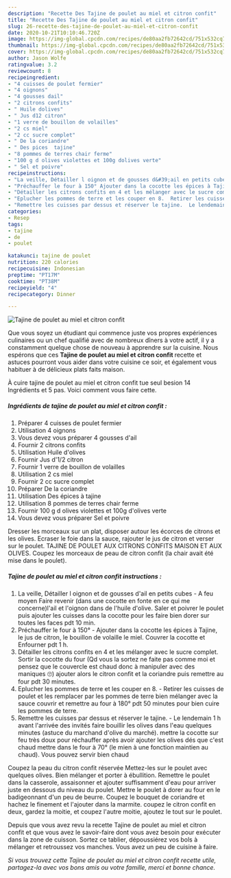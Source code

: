 ```yaml
---
description: "Recette Des Tajine de poulet au miel et citron confit"
title: "Recette Des Tajine de poulet au miel et citron confit"
slug: 26-recette-des-tajine-de-poulet-au-miel-et-citron-confit
date: 2020-10-21T10:10:46.720Z
image: https://img-global.cpcdn.com/recipes/de80aa2fb72642cd/751x532cq70/tajine-de-poulet-au-miel-et-citron-confit-photo-principale-de-la-recette.jpg
thumbnail: https://img-global.cpcdn.com/recipes/de80aa2fb72642cd/751x532cq70/tajine-de-poulet-au-miel-et-citron-confit-photo-principale-de-la-recette.jpg
cover: https://img-global.cpcdn.com/recipes/de80aa2fb72642cd/751x532cq70/tajine-de-poulet-au-miel-et-citron-confit-photo-principale-de-la-recette.jpg
author: Jason Wolfe
ratingvalue: 3.2
reviewcount: 8
recipeingredient:
- "4 cuisses de poulet fermier"
- "4 oignons"
- "4 gousses dail"
- "2 citrons confits"
- " Huile dolives"
- " Jus d12 citron"
- "1 verre de bouillon de volailles"
- "2 cs miel"
- "2 cc sucre complet"
- " De la coriandre"
- " Des pices  tajine"
- "8 pommes de terres chair ferme"
- "100 g d olives violettes et 100g dolives verte"
- " Sel et poivre"
recipeinstructions:
- "La veille, Détailler l oignon et de gousses d&#39;ail en petits cubes A feu moyen Faire revenir (dans une cocotte en fonte en ce qui me concerne)l&#39;ail et l&#39;oignon dans de l&#39;huile d&#39;olive. Saler et poivrer le poulet puis ajouter les cuisses dans la cocotte pour les faire bien dorer sur toutes les faces pdt 10 min."
- "Préchauffer le four à 150° Ajouter dans la cocotte les épices à Tajine, le jus de citron, le bouillon de volaille le miel. Couvrer la cocotte et Enfourner pdt 1 h."
- "Détailler les citrons confits en 4 et les mélanger avec le sucre complet. Sortir la cocotte du four (Qd vous la sortez ne faite pas comme moi et pensez que le couvercle est chaud donc à manipuler avec des maniques 🙄) ajouter alors le citron confit et la coriandre puis remettre au four pdt 30 minutes."
- "Eplucher les pommes de terre et les couper en 8.  Retirer les cuisses de poulet et les remplacer par les pommes de terre bien mélanger avec la sauce couvrir et remettre au four à 180° pdt 50 minutes pour bien cuire les pommes de terre."
- "Remettre les cuisses par dessus et réserver le tajine.  Le lendemain 1 h avant l&#39;arrivée des invités faire bouillir les olives dans l&#39;eau quelques minutes (astuce du marchand d&#39;olive du marché). mettre la cocotte sur feu très doux pour réchauffer après avoir ajouter les olives dés que c&#39;est chaud mettre dans le four à 70° (le mien à une fonction maintien au chaud). Vous pouvez servir bien chaud"
categories:
- Resep
tags:
- tajine
- de
- poulet

katakunci: tajine de poulet 
nutrition: 220 calories
recipecuisine: Indonesian
preptime: "PT17M"
cooktime: "PT38M"
recipeyield: "4"
recipecategory: Dinner

---
```



![Tajine de poulet au miel et citron confit](https://img-global.cpcdn.com/recipes/de80aa2fb72642cd/751x532cq70/tajine-de-poulet-au-miel-et-citron-confit-photo-principale-de-la-recette.jpg)

Que vous soyez un étudiant qui commence juste vos propres expériences culinaires ou un chef qualifié avec de nombreux dîners à votre actif, il y a constamment quelque chose de nouveau à apprendre sur la cuisine. Nous espérons que ces <strong> Tajine de poulet au miel et citron confit </strong> recette et astuces pourront vous aider dans votre cuisine ce soir, et également vous habituer à de délicieux plats faits maison.

<!--inarticleads1-->

À cuire tajine de poulet au miel et citron confit tue seul besion 14 Ingrédients et 5 pas. Voici comment vous faire cette.

##### Ingrédients de tajine de poulet au miel et citron confit :

1. Préparer 4 cuisses de poulet fermier
1. Utilisation 4 oignons
1. Vous devez vous préparer 4 gousses d&#39;ail
1. Fournir 2 citrons confits
1. Utilisation  Huile d&#39;olives
1. Fournir  Jus d&#39;1/2 citron
1. Fournir 1 verre de bouillon de volailles
1. Utilisation 2 cs miel
1. Fournir 2 cc sucre complet
1. Préparer  De la coriandre
1. Utilisation  Des épices à tajine
1. Utilisation 8 pommes de terres chair ferme
1. Fournir 100 g d olives violettes et 100g d&#39;olives verte
1. Vous devez vous préparer  Sel et poivre


Dresser les morceaux sur un plat, disposer autour les écorces de citrons et les olives. Ecraser le foie dans la sauce, rajouter le jus de citron et verser sur le poulet. TAJINE DE POULET AUX CITRONS CONFITS MAISON ET AUX OLIVES. Coupez les morceaux de peau de citron confit (la chair avait été mise dans le poulet). 

<!--inarticleads2-->

##### Tajine de poulet au miel et citron confit instructions :

1. La veille, Détailler l oignon et de gousses d&#39;ail en petits cubes - A feu moyen Faire revenir (dans une cocotte en fonte en ce qui me concerne)l&#39;ail et l&#39;oignon dans de l&#39;huile d&#39;olive. Saler et poivrer le poulet puis ajouter les cuisses dans la cocotte pour les faire bien dorer sur toutes les faces pdt 10 min.
1. Préchauffer le four à 150° - Ajouter dans la cocotte les épices à Tajine, le jus de citron, le bouillon de volaille le miel. Couvrer la cocotte et Enfourner pdt 1 h.
1. Détailler les citrons confits en 4 et les mélanger avec le sucre complet. Sortir la cocotte du four (Qd vous la sortez ne faite pas comme moi et pensez que le couvercle est chaud donc à manipuler avec des maniques 🙄) ajouter alors le citron confit et la coriandre puis remettre au four pdt 30 minutes.
1. Eplucher les pommes de terre et les couper en 8.  - Retirer les cuisses de poulet et les remplacer par les pommes de terre bien mélanger avec la sauce couvrir et remettre au four à 180° pdt 50 minutes pour bien cuire les pommes de terre.
1. Remettre les cuisses par dessus et réserver le tajine.  - Le lendemain 1 h avant l&#39;arrivée des invités faire bouillir les olives dans l&#39;eau quelques minutes (astuce du marchand d&#39;olive du marché). mettre la cocotte sur feu très doux pour réchauffer après avoir ajouter les olives dés que c&#39;est chaud mettre dans le four à 70° (le mien à une fonction maintien au chaud). Vous pouvez servir bien chaud


Coupez la peau du citron confit réservée Mettez-les sur le poulet avec quelques olives. Bien mélanger et porter à ébullition. Remettre le poulet dans la casserole, assaisonner et ajouter suffisamment d&#39;eau pour arriver juste en dessous du niveau du poulet. Mettre le poulet à dorer au four en le badigeonnant d&#39;un peu de beurre. Coupez le bouquet de coriandre et hachez le finement et l&#39;ajouter dans la marmite. coupez le citron confit en deux, gardez la moitie, et coupez l&#39;autre moitie, ajoutez le tout sur le poulet. 

<!--inarticleads1-->

<p>
Depuis que vous avez revu la recette Tajine de poulet au miel et citron confit et que vous avez le savoir-faire dont vous avez besoin pour exécuter dans la zone de cuisson. Sortez ce tablier, dépoussiérez vos bols à mélanger et retroussez vos manches. Vous avez un peu de cuisine à faire.
</p>

<p>
<i>Si vous trouvez cette Tajine de poulet au miel et citron confit recette utile, partagez-la avec vos bons amis ou votre famille, merci et bonne chance.</i>
</p>
